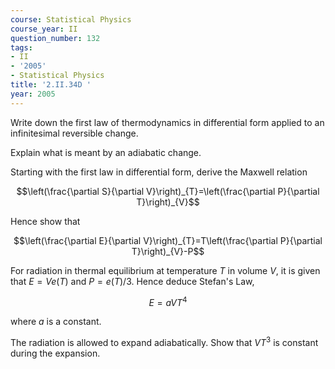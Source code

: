 ```yaml
---
course: Statistical Physics
course_year: II
question_number: 132
tags:
- II
- '2005'
- Statistical Physics
title: '2.II.34D '
year: 2005
---
```



Write down the first law of thermodynamics in differential form applied to an infinitesimal reversible change.

Explain what is meant by an adiabatic change.

Starting with the first law in differential form, derive the Maxwell relation

$$\left(\frac{\partial S}{\partial V}\right)_{T}=\left(\frac{\partial P}{\partial T}\right)_{V}$$

Hence show that

$$\left(\frac{\partial E}{\partial V}\right)_{T}=T\left(\frac{\partial P}{\partial T}\right)_{V}-P$$

For radiation in thermal equilibrium at temperature $T$ in volume $V$, it is given that $E=V e(T)$ and $P=e(T) / 3$. Hence deduce Stefan's Law,

$$E=a V T^{4}$$

where $a$ is a constant.

The radiation is allowed to expand adiabatically. Show that $V T^{3}$ is constant during the expansion.